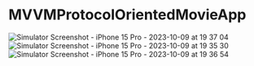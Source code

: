 # MVVMProtocolOrientedMovieApp
![Simulator Screenshot - iPhone 15 Pro - 2023-10-09 at 19 37 04](https://github.com/Skywalkerkan/MVVMProtocolOrientedMovieApp/assets/117943189/f10e3239-db00-4d38-9aa2-16d2e457657e)
![Simulator Screenshot - iPhone 15 Pro - 2023-10-09 at 19 35 30](https://github.com/Skywalkerkan/MVVMProtocolOrientedMovieApp/assets/117943189/9b074c2e-d5c9-4dc6-bbe2-3157e12e0b6c)
![Simulator Screenshot - iPhone 15 Pro - 2023-10-09 at 19 36 54](https://github.com/Skywalkerkan/MVVMProtocolOrientedMovieApp/assets/117943189/2d553191-da09-4f6d-8cfe-d23ad24d0fdf)
